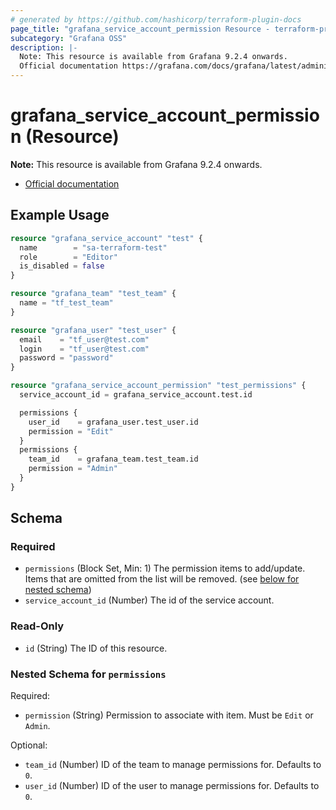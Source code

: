 ```yaml
---
# generated by https://github.com/hashicorp/terraform-plugin-docs
page_title: "grafana_service_account_permission Resource - terraform-provider-grafana"
subcategory: "Grafana OSS"
description: |-
  Note: This resource is available from Grafana 9.2.4 onwards.
  Official documentation https://grafana.com/docs/grafana/latest/administration/service-accounts/#manage-users-and-teams-permissions-for-a-service-account-in-grafana
---
```


# grafana_service_account_permission (Resource)

**Note:** This resource is available from Grafana 9.2.4 onwards.

* [Official documentation](https://grafana.com/docs/grafana/latest/administration/service-accounts/#manage-users-and-teams-permissions-for-a-service-account-in-grafana)

## Example Usage

```terraform
resource "grafana_service_account" "test" {
  name        = "sa-terraform-test"
  role        = "Editor"
  is_disabled = false
}

resource "grafana_team" "test_team" {
  name = "tf_test_team"
}

resource "grafana_user" "test_user" {
  email    = "tf_user@test.com"
  login    = "tf_user@test.com"
  password = "password"
}

resource "grafana_service_account_permission" "test_permissions" {
  service_account_id = grafana_service_account.test.id

  permissions {
    user_id    = grafana_user.test_user.id
    permission = "Edit"
  }
  permissions {
    team_id    = grafana_team.test_team.id
    permission = "Admin"
  }
}
```

<!-- schema generated by tfplugindocs -->
## Schema

### Required

- `permissions` (Block Set, Min: 1) The permission items to add/update. Items that are omitted from the list will be removed. (see [below for nested schema](#nestedblock--permissions))
- `service_account_id` (Number) The id of the service account.

### Read-Only

- `id` (String) The ID of this resource.

<a id="nestedblock--permissions"></a>
### Nested Schema for `permissions`

Required:

- `permission` (String) Permission to associate with item. Must be `Edit` or `Admin`.

Optional:

- `team_id` (Number) ID of the team to manage permissions for. Defaults to `0`.
- `user_id` (Number) ID of the user to manage permissions for. Defaults to `0`.



